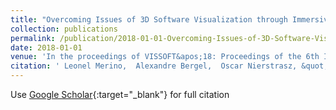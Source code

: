 ```yaml
---
title: "Overcoming Issues of 3D Software Visualization through Immersive Augmented Reality"
collection: publications
permalink: /publication/2018-01-01-Overcoming-Issues-of-3D-Software-Visualization-through-Immersive-Augmented-Reality
date: 2018-01-01
venue: 'In the proceedings of VISSOFT&apos;18: Proceedings of the 6th IEEE Working Conference on Software Visualization'
citation: ' Leonel Merino,  Alexandre Bergel,  Oscar Nierstrasz, &quot;Overcoming Issues of 3D Software Visualization through Immersive Augmented Reality.&quot; In the proceedings of VISSOFT&amp;apos;18: Proceedings of the 6th IEEE Working Conference on Software Visualization, 2018.'
---
```

Use [Google Scholar](https://scholar.google.com/scholar?q=Overcoming+Issues+of+3D+Software+Visualization+through+Immersive+Augmented+Reality){:target="_blank"} for full citation